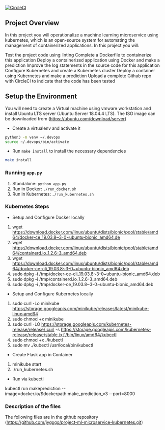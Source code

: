 [![CircleCI](https://circleci.com/gh/jygogo/project-ml-microservice-kubernetes.svg?style=svg)](https://circleci.com/gh/jygogo/project-ml-microservice-kubernetes)

## Project Overview

In this project you will operationalize a machine learning microservice using kubernetes, which is an open-source system for automating the management of containerized applications. In this project you will:

Test the project code using linting
Complete a Dockerfile to containerize this application
Deploy a containerized application using Docker and make a prediction
Improve the log statements in the source code for this application
Configure Kubernetes and create a Kubernetes cluster
Deploy a container using Kubernetes and make a prediction
Upload a complete Github repo with CircleCI to indicate that the code has been tested

## Setup the Environment

You will need to create a Virtual machine using vmware workstation and install Ubuntu LTS server (Ubuntu Server 18.04.4 LTS). The ISO image can be downloaded from (https://ubuntu.com/download/server) 

* Create a virtualenv and activate it

```bash
python3 -m venv ~/.devops
source ~/.devops/bin/activate
```

* Run `make install` to install the necessary dependencies

```bash
make install
```

### Running `app.py`

1. Standalone:  `python app.py`
2. Run in Docker:  `./run_docker.sh`
3. Run in Kubernetes:  `./run_kubernetes.sh`

### Kubernetes Steps

* Setup and Configure Docker locally

1. wget https://download.docker.com/linux/ubuntu/dists/bionic/pool/stable/amd64/docker-ce_19.03.8~3-0~ubuntu-bionic_amd64.de
2. wget https://download.docker.com/linux/ubuntu/dists/bionic/pool/stable/amd64/containerd.io_1.2.6-3_amd64.deb
3. wget https://download.docker.com/linux/ubuntu/dists/bionic/pool/stable/amd64/docker-ce-cli_19.03.8~3-0~ubuntu-bionic_amd64.deb
4. sudo dpkg -i /tmp/docker-ce-cli_19.03.8~3-0~ubuntu-bionic_amd64.deb
5. sudo dpkg -i /tmp/containerd.io_1.2.6-3_amd64.deb
6. sudo dpkg -i /tmp/docker-ce_19.03.8~3-0~ubuntu-bionic_amd64.deb

* Setup and Configure Kubernetes locally

1. sudo curl -Lo minikube https://storage.googleapis.com/minikube/releases/latest/minikube-linux-amd64
2. sudo chmod +x minikube
3. sudo curl -LO https://storage.googleapis.com/kubernetes-release/release/`curl -s https://storage.googleapis.com/kubernetes-release/release/stable.txt`/bin/linux/amd64/kubectl
4. sudo chmod +x ./kubectl
5. sudo mv ./kubectl /usr/local/bin/kubectl

* Create Flask app in Container

1. minikube start
2. ./run_kubernetes.sh

* Run via kubectl

kubectl run makeprediction --image=docker.io/$dockerpath:make_prediction_v3 --port=8000

### Description of the files

The following files are in the github repository (https://github.com/jygogo/project-ml-microservice-kubernetes.git)
